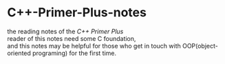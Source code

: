 # C++-Primer-Plus-notes
the reading notes of the *C++ Primer Plus*<br>
reader of this notes need some C foundation,<br>
and this notes may be helpful for those who get in touch with OOP(object-oriented programing) for the first time.
